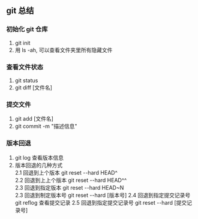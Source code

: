 ## git 总结
### 初始化 git 仓库
1. git init
2. 用 ls -ah, 可以查看文件夹里所有隐藏文件
### 查看文件状态
1. git status
2. git diff [文件名]
### 提交文件
1. git add [文件名]
2. git commit -m "描述信息"
### 版本回退
1. git log 查看版本信息
2. 版本回退的几种方式 \
    2.1 回退到上个版本 git reset --hard HEAD^ \
    2.2 回退到上上个版本 git reset --hard HEAD^^ \
    2.3 回退到指定版本 git reset --hard HEAD~N \
    2.3 回退到制定版本号 git reset --hard [版本号] 
    2.4 回退到指定提交记录号 git reflog 查看提交记录 
    2.5 回退到指定提交记录号 git reset --hard [提交记录号] 